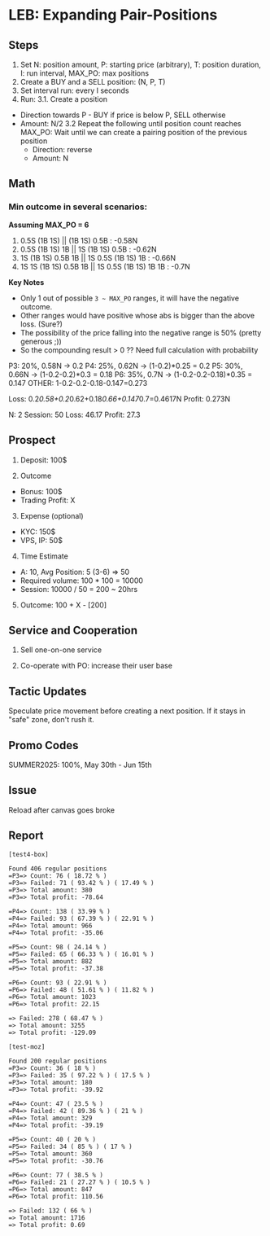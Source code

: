 # LEB: Expanding Pair-Positions

## Steps

1. Set N: position amount, P: starting price (arbitrary), T: position duration, I: run interval, MAX_PO: max positions
2. Create a BUY and a SELL position: (N, P, T)
3. Set interval run: every I seconds
4. Run:
3.1. Create a position
  - Direction towards P - BUY if price is below P, SELL otherwise
  - Amount: N/2
3.2 Repeat the following until position count reaches MAX_PO: 
    Wait until we can create a pairing position of the previous position
    - Direction: reverse
    - Amount: N

## Math

### Min outcome in several scenarios:

**Assuming MAX_PO = 6**

1. 0.5S (1B 1S) || (1B 1S) 0.5B : -0.58N
2. 0.5S (1B 1S) 1B || 1S (1B 1S) 0.5B : -0.62N
3. 1S (1B 1S) 0.5B 1B || 1S 0.5S (1B 1S) 1B : -0.66N
4. 1S 1S (1B 1S) 0.5B 1B || 1S 0.5S (1B 1S) 1B 1B : -0.7N

**Key Notes**

- Only 1 out of possible `3 ~ MAX_PO` ranges, it will have the negative outcome.
- Other ranges would have positive whose abs is bigger than the above loss. (Sure?)
- The possibility of the price falling into the negative range is 50% (pretty generous ;))
- So the compounding result > 0 ?? Need full calculation with probability

P3: 20%, 0.58N -> 0.2
P4: 25%, 0.62N -> (1-0.2)*0.25 = 0.2
P5: 30%, 0.66N -> (1-0.2-0.2)*0.3 = 0.18
P6: 35%, 0.7N -> (1-0.2-0.2-0.18)*0.35 = 0.147
OTHER: 1-0.2-0.2-0.18-0.147=0.273

Loss: 0.2*0.58+0.2*0.62+0.18*0.66+0.147*0.7=0.4617N
Profit: 0.273N

N: 2
Session: 50
Loss: 46.17
Profit: 27.3


## Prospect

1. Deposit: 100$

2. Outcome
- Bonus: 100$
- Trading Profit: X

3. Expense (optional)
- KYC: 150$
- VPS, IP: 50$

4. Time Estimate
- A: 10, Avg Position: 5 (3-6) => 50
- Required volume: 100 * 100 = 10000
- Session: 10000 / 50 = 200 ~ 20hrs

5. Outcome: 100 + X - [200]

## Service and Cooperation

1. Sell one-on-one service

2. Co-operate with PO: increase their user base

## Tactic Updates

Speculate price movement before creating a next position. If it stays in "safe" zone, don't rush it.

## Promo Codes

 SUMMER2025: 100%, May 30th - Jun 15th


## Issue

Reload after canvas goes broke

## Report


```
[test4-box]

Found 406 regular positions
=P3=> Count: 76 ( 18.72 % )
=P3=> Failed: 71 ( 93.42 % ) ( 17.49 % )
=P3=> Total amount: 380
=P3=> Total profit: -78.64

=P4=> Count: 138 ( 33.99 % )
=P4=> Failed: 93 ( 67.39 % ) ( 22.91 % )
=P4=> Total amount: 966
=P4=> Total profit: -35.06

=P5=> Count: 98 ( 24.14 % )
=P5=> Failed: 65 ( 66.33 % ) ( 16.01 % )
=P5=> Total amount: 882
=P5=> Total profit: -37.38

=P6=> Count: 93 ( 22.91 % )
=P6=> Failed: 48 ( 51.61 % ) ( 11.82 % )
=P6=> Total amount: 1023
=P6=> Total profit: 22.15

=> Failed: 278 ( 68.47 % )
=> Total amount: 3255
=> Total profit: -129.09
```

```
[test-moz]

Found 200 regular positions
=P3=> Count: 36 ( 18 % )
=P3=> Failed: 35 ( 97.22 % ) ( 17.5 % )
=P3=> Total amount: 180
=P3=> Total profit: -39.92

=P4=> Count: 47 ( 23.5 % )
=P4=> Failed: 42 ( 89.36 % ) ( 21 % )
=P4=> Total amount: 329
=P4=> Total profit: -39.19

=P5=> Count: 40 ( 20 % )
=P5=> Failed: 34 ( 85 % ) ( 17 % )
=P5=> Total amount: 360
=P5=> Total profit: -30.76

=P6=> Count: 77 ( 38.5 % )
=P6=> Failed: 21 ( 27.27 % ) ( 10.5 % )
=P6=> Total amount: 847
=P6=> Total profit: 110.56

=> Failed: 132 ( 66 % )
=> Total amount: 1716
=> Total profit: 0.69
```